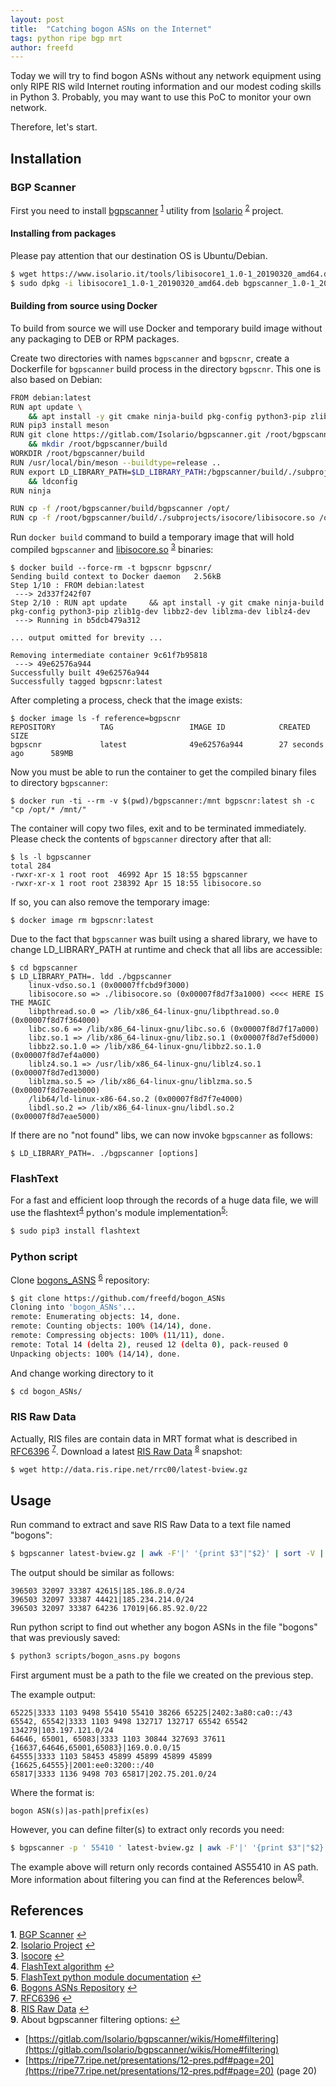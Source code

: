 ```yaml
---
layout: post
title:  "Catching bogon ASNs on the Internet"
tags: python ripe bgp mrt
author: freefd
---
```


Today we will try to find bogon ASNs without any network equipment using only RIPE RIS wild Internet routing information and our modest coding skills in Python 3. Probably, you may want to use this PoC to monitor your own network.

Therefore, let's start.

## Installation

### BGP Scanner
First you need to install [bgpscanner](https://www.isolario.it/web_content/php/site_content/tools.php) <sup id="a1">[1](#f1)</sup> utility from [Isolario](https://www.isolario.it/) <sup id="a2">[2](#f2)</sup> project.
#### Installing from packages
Please pay attention that our destination OS is Ubuntu/Debian.
```bash
$ wget https://www.isolario.it/tools/libisocore1_1.0-1_20190320_amd64.deb https://www.isolario.it/tools/bgpscanner_1.0-1_20190320_amd64.deb
$ sudo dpkg -i libisocore1_1.0-1_20190320_amd64.deb bgpscanner_1.0-1_20190320_amd64.deb
```
#### Building from source using Docker
To build from source we will use Docker and temporary build image without any packaging to DEB or RPM packages.

Create two directories with names `bgpscanner` and `bgpscnr`, create a Dockerfile for `bgpscanner` build process in the directory `bgpscnr`. This one is also based on Debian:
```bash
FROM debian:latest
RUN apt update \
    && apt install -y git cmake ninja-build pkg-config python3-pip zlib1g-dev libbz2-dev liblzma-dev liblz4-dev
RUN pip3 install meson
RUN git clone https://gitlab.com/Isolario/bgpscanner.git /root/bgpscanner \
    && mkdir /root/bgpscanner/build
WORKDIR /root/bgpscanner/build
RUN /usr/local/bin/meson --buildtype=release ..
RUN export LD_LIBRARY_PATH=$LD_LIBRARY_PATH:/bgpscanner/build/./subprojects/isocore \
    && ldconfig
RUN ninja 

RUN cp -f /root/bgpscanner/build/bgpscanner /opt/
RUN cp -f /root/bgpscanner/build/./subprojects/isocore/libisocore.so /opt/
```
Run `docker build` command to build a temporary image that will hold compiled `bgpscanner` and [libisocore.so](https://gitlab.com/Isolario/isocore) <sup id="a3">[3](#f3)</sup> binaries:
```
$ docker build --force-rm -t bgpscnr bgpscnr/
Sending build context to Docker daemon   2.56kB
Step 1/10 : FROM debian:latest
 ---> 2d337f242f07
Step 2/10 : RUN apt update     && apt install -y git cmake ninja-build pkg-config python3-pip zlib1g-dev libbz2-dev liblzma-dev liblz4-dev
 ---> Running in b5dcb479a312

... output omitted for brevity ...

Removing intermediate container 9c61f7b95818
 ---> 49e62576a944
Successfully built 49e62576a944
Successfully tagged bgpscnr:latest
```

After completing a process, check that the image exists:

```
$ docker image ls -f reference=bgpscnr
REPOSITORY          TAG                 IMAGE ID            CREATED             SIZE
bgpscnr             latest              49e62576a944        27 seconds ago      589MB
```

Now you must be able to run the container to get the compiled binary files to directory `bgpscanner`:

`$ docker run -ti --rm -v $(pwd)/bgpscanner:/mnt bgpscnr:latest sh -c "cp /opt/* /mnt/"`

The container will copy two files, exit and to be terminated immediately. Please check the contents of `bgpscanner` directory after that all:

```
$ ls -l bgpscanner
total 284
-rwxr-xr-x 1 root root  46992 Apr 15 18:55 bgpscanner
-rwxr-xr-x 1 root root 238392 Apr 15 18:55 libisocore.so
```

If so, you can also remove the temporary image:

```
$ docker image rm bgpscnr:latest
```

Due to the fact that `bgpscanner` was built using a shared library, we have to change LD_LIBRARY_PATH at runtime and check that all libs are accessible:

```
$ cd bgpscanner
$ LD_LIBRARY_PATH=. ldd ./bgpscanner 
	linux-vdso.so.1 (0x00007ffcbd9f3000)
	libisocore.so => ./libisocore.so (0x00007f8d7f3a1000) <<<< HERE IS THE MAGIC
	libpthread.so.0 => /lib/x86_64-linux-gnu/libpthread.so.0 (0x00007f8d7f364000)
	libc.so.6 => /lib/x86_64-linux-gnu/libc.so.6 (0x00007f8d7f17a000)
	libz.so.1 => /lib/x86_64-linux-gnu/libz.so.1 (0x00007f8d7ef5d000)
	libbz2.so.1.0 => /lib/x86_64-linux-gnu/libbz2.so.1.0 (0x00007f8d7ef4a000)
	liblz4.so.1 => /usr/lib/x86_64-linux-gnu/liblz4.so.1 (0x00007f8d7ed13000)
	liblzma.so.5 => /lib/x86_64-linux-gnu/liblzma.so.5 (0x00007f8d7eaeb000)
	/lib64/ld-linux-x86-64.so.2 (0x00007f8d7f7e4000)
	libdl.so.2 => /lib/x86_64-linux-gnu/libdl.so.2 (0x00007f8d7eae5000)
```

If there are no "not found" libs, we can now invoke `bgpscanner` as follows:

```
$ LD_LIBRARY_PATH=. ./bgpscanner [options]
```

### FlashText
For a fast and efficient loop through the records of a huge data file, we will use the flashtext<sup id="a4">[4](#f4)</sup> python's module implementation<sup id="a5">[5](#f5)</sup>:
```bash
$ sudo pip3 install flashtext
```

### Python script
Clone [bogons_ASNS](https://github.com/freefd/bogon_ASNs) <sup id="a6">[6](#f6)</sup> repository:
```bash
$ git clone https://github.com/freefd/bogon_ASNs
Cloning into 'bogon_ASNs'...
remote: Enumerating objects: 14, done.
remote: Counting objects: 100% (14/14), done.
remote: Compressing objects: 100% (11/11), done.
remote: Total 14 (delta 2), reused 12 (delta 0), pack-reused 0
Unpacking objects: 100% (14/14), done.
```
And change working directory to it

```bash
$ cd bogon_ASNs/
```

### RIS Raw Data
Actually, RIS files are contain data in MRT format what is described in [RFC6396](https://tools.ietf.org/html/rfc6396) <sup id="a7">[7](#f7)</sup>. 
Download a latest [RIS Raw Data](http://data.ris.ripe.net/rrc00/) <sup id="a8">[8](#f8)</sup> snapshot:
```bash
$ wget http://data.ris.ripe.net/rrc00/latest-bview.gz
```

## Usage
Run command to extract and save RIS Raw Data to a text file named "bogons":
```bash
$ bgpscanner latest-bview.gz | awk -F'|' '{print $3"|"$2}' | sort -V | uniq > bogons
```
The output should be similar as follows:
```
396503 32097 33387 42615|185.186.8.0/24
396503 32097 33387 44421|185.234.214.0/24
396503 32097 33387 64236 17019|66.85.92.0/22
```

Run python script to find out whether any bogon ASNs in the file "bogons" that was previously saved:
```bash
$ python3 scripts/bogon_asns.py bogons
```
First argument must be a path to the file we created on the previous step.

The example output:
```
65225|3333 1103 9498 55410 55410 38266 65225|2402:3a80:ca0::/43
65542, 65542|3333 1103 9498 132717 132717 65542 65542 134279|103.197.121.0/24
64646, 65001, 65083|3333 1103 30844 327693 37611 {16637,64646,65001,65083}|169.0.0.0/15
64555|3333 1103 58453 45899 45899 45899 45899 {16625,64555}|2001:ee0:3200::/40
65817|3333 1136 9498 703 65817|202.75.201.0/24
```

Where the format is:
```
bogon ASN(s)|as-path|prefix(es)
```

However, you can define filter(s) to extract only records you need:
```bash
$ bgpscanner -p ' 55410 ' latest-bview.gz | awk -F'|' '{print $3"|"$2}' | sort -V | uniq > bogons
```
The example above will return only records contained AS55410 in AS path. More information about filtering you can find at the References below<sup id="a9">[9](#f9)</sup>.

## References
<b id="f1">1</b>. [BGP Scanner](https://gitlab.com/Isolario/bgpscanner) [↩](#a1)<br/>
<b id="f2">2</b>. [Isolario Project](https://gitlab.com/Isolario/isocore) [↩](#a2)<br/>
<b id="f3">3</b>. [Isocore](https://gitlab.com/Isolario/isocore) [↩](#a3)<br/>
<b id="f4">4</b>. [FlashText algorithm](https://arxiv.org/pdf/1711.00046.pdf) [↩](#a4)<br/>
<b id="f5">5</b>. [FlashText python module documentation](https://flashtext.readthedocs.io/en/latest/) [↩](#a5)<br/>
<b id="f6">6</b>. [Bogons ASNs Repository](https://github.com/freefd/bogon_ASNs) [↩](#a6)<br/>
<b id="f7">7</b>. [RFC6396](https://tools.ietf.org/html/rfc6396) [↩](#a7)<br/>
<b id="f8">8</b>. [RIS Raw Data](https://www.ripe.net/analyse/internet-measurements/routing-information-service-ris/ris-raw-data) [↩](#a8)<br/>
<b id="f9">9</b>. About bgpscanner filtering options: [↩](#a9)
* [https://gitlab.com/Isolario/bgpscanner/wikis/Home#filtering](https://gitlab.com/Isolario/bgpscanner/wikis/Home#filtering)
* [https://ripe77.ripe.net/presentations/12-pres.pdf#page=20](https://ripe77.ripe.net/presentations/12-pres.pdf#page=20) (page 20)
